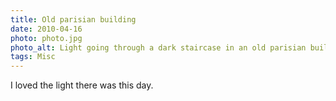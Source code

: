 ```yaml
---
title: Old parisian building
date: 2010-04-16
photo: photo.jpg
photo_alt: Light going through a dark staircase in an old parisian building
tags: Misc
---
```


I loved the light there was this day.
